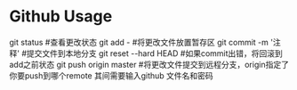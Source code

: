 Github Usage
===
git status  #查看更改状态
git add -  #将更改文件放置暂存区
git commit -m '注释'   #提交文件到本地分支
git reset --hard HEAD  #如果commit出错，将回滚到add之前状态
git push origin master #将更改文件提交到远程分支，origin指定了你要push到哪个remote
其间需要输入github 文件名和密码
